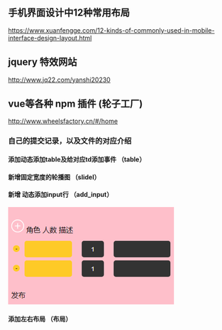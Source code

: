 ## 手机界面设计中12种常用布局
https://www.xuanfengge.com/12-kinds-of-commonly-used-in-mobile-interface-design-layout.html
## jquery 特效网站
http://www.jq22.com/yanshi20230
## vue等各种 npm 插件 (轮子工厂)
http://www.wheelsfactory.cn/#/home

###  自己的提交记录，以及文件的对应介绍  
####  添加动态添加table及给对应td添加事件  （table）
####  新增固定宽度的轮播图   （slidel） 
####  新增 动态添加input行   （add_input）
![动态添加input行](https://github.com/lujunling123/CollectUrl/blob/master/add_input/images/addinput.png)
####  添加左右布局  （布局）
